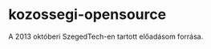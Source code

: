 kozossegi-opensource
====================

A 2013 októberi SzegedTech-en tartott előadásom forrása.
